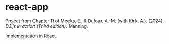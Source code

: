 # react-app
Project from Chapter 11 of Meeks, E., & Dufour, A.-M. (with Kirk, A.). (2024). *D3.js in action (Third edition)*. Manning.

Implementation in React.
